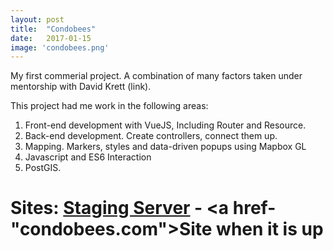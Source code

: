```yaml
---
layout: post
title:  "Condobees"
date:   2017-01-15
image: 'condobees.png'
---
```


<p class="intro"><span class="dropcap">M</span>y first commerial project. A combination of many factors taken under mentorship with David Krett (link).</p>

This project had me work in the following areas:

  1. Front-end development with VueJS, Including Router and Resource.
  2. Back-end development. Create controllers, connect them up. 
  3. Mapping. Markers, styles and data-driven popups using Mapbox GL
  4. Javascript and ES6 Interaction
  5. PostGIS. 

  # Sites: <a href="vipcondolist.ca">Staging Server</a> - <a href-"condobees.com">Site when it is up</a>
